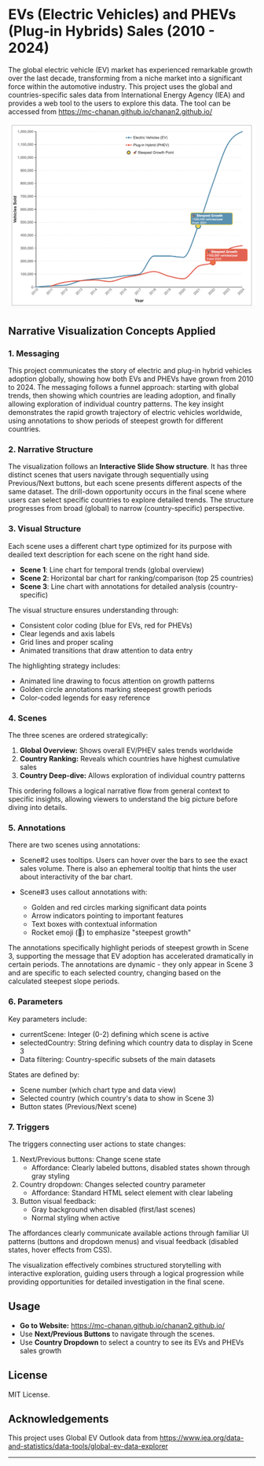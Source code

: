 # EVs (Electric Vehicles) and PHEVs (Plug-in Hybrids) Sales (2010 - 2024)

The global electric vehicle (EV) market has experienced remarkable growth over the last decade, transforming from a niche market into a significant force within the automotive industry. This project uses the global and countries-specific sales data from International Energy Agency (IEA) and provides a web tool to the users to explore this data. The tool can be accessed from https://mc-chanan.github.io/chanan2.github.io/

[![Screenshot](https://github.com/mc-chanan/chanan2.github.io/blob/main/image.png)](https://mc-chanan.github.io/chanan2.github.io/)

## Narrative Visualization Concepts Applied

### 1. Messaging

This project communicates the story of electric and plug-in hybrid vehicles adoption globally, showing how both EVs and PHEVs have grown from 2010 to 2024. The messaging follows a funnel approach: starting with global trends, then showing which countries are leading adoption, and finally allowing exploration of individual country patterns. The key insight demonstrates the rapid growth trajectory of electric vehicles worldwide, using annotations to show periods of steepest growth for different countries.

### 2. Narrative Structure

The visualization follows an **Interactive Slide Show structure**. It has three distinct scenes that users navigate through sequentially using Previous/Next buttons, but each scene presents different aspects of the same dataset. The drill-down opportunity occurs in the final scene where users can select specific countries to explore detailed trends. The structure progresses from broad (global) to narrow (country-specific) perspective.

### 3. Visual Structure

Each scene uses a different chart type optimized for its purpose with deailed text description for each scene on the right hand side.

- **Scene 1**: Line chart for temporal trends (global overview)
- **Scene 2**: Horizontal bar chart for ranking/comparison (top 25 countries)
- **Scene 3**: Line chart with annotations for detailed analysis (country-specific)

The visual structure ensures understanding through:

- Consistent color coding (blue for EVs, red for PHEVs)
- Clear legends and axis labels
- Grid lines and proper scaling
- Animated transitions that draw attention to data entry

The highlighting strategy includes:

- Animated line drawing to focus attention on growth patterns
- Golden circle annotations marking steepest growth periods
- Color-coded legends for easy reference

### 4. Scenes

The three scenes are ordered strategically:

1. **Global Overview:** Shows overall EV/PHEV sales trends worldwide
2. **Country Ranking:** Reveals which countries have highest cumulative sales
3. **Country Deep-dive:** Allows exploration of individual country patterns

This ordering follows a logical narrative flow from general context to specific insights, allowing viewers to understand the big picture before diving into details.

### 5. Annotations
There are two scenes using annotations:

- Scene#2 uses tooltips. Users can hover over the bars to see the exact sales volume. There is also an ephemeral tooltip that hints the user about interactivity of the bar chart.

- Scene#3 uses callout annotations with:
  - Golden and red circles marking significant data points
  - Arrow indicators pointing to important features
  - Text boxes with contextual information
  - Rocket emoji (🚀) to emphasize "steepest growth"

The annotations specifically highlight periods of steepest growth in Scene 3, supporting the message that EV adoption has accelerated dramatically in certain periods. The annotations are dynamic - they only appear in Scene 3 and are specific to each selected country, changing based on the calculated steepest slope periods.

### 6. Parameters

Key parameters include:

- currentScene: Integer (0-2) defining which scene is active
- selectedCountry: String defining which country data to display in Scene 3
- Data filtering: Country-specific subsets of the main datasets

States are defined by:

- Scene number (which chart type and data view)
- Selected country (which country's data to show in Scene 3)
- Button states (Previous/Next scene)

### 7. Triggers

The triggers connecting user actions to state changes:
1. Next/Previous buttons: Change scene state
   - Affordance: Clearly labeled buttons, disabled states shown through gray styling
2. Country dropdown: Changes selected country parameter
   - Affordance: Standard HTML select element with clear labeling
3. Button visual feedback:
   - Gray background when disabled (first/last scenes)
   - Normal styling when active

The affordances clearly communicate available actions through familiar UI patterns (buttons and dropdown menus) and visual feedback (disabled states, hover effects from CSS).

The visualization effectively combines structured storytelling with interactive exploration, guiding users through a logical progression while providing opportunities for detailed investigation in the final scene.

## Usage

- **Go to Website:** https://mc-chanan.github.io/chanan2.github.io/
- Use **Next/Previous Buttons** to navigate through the scenes.
- Use **Country Dropdown** to select a country to see its EVs and PHEVs sales growth

## License

MIT License.

## Acknowledgements

This project uses Global EV Outlook data from https://www.iea.org/data-and-statistics/data-tools/global-ev-data-explorer


---


